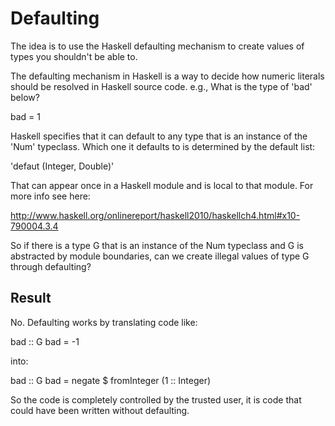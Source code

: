# Defaulting

The idea is to use the Haskell defaulting mechanism to create values
of types you shouldn't be able to.

The defaulting mechanism in Haskell is a way to decide how numeric
literals should be resolved in Haskell source code. e.g., What is the
type of 'bad' below?

bad = 1

Haskell specifies that it can default to any type that is an instance
of the 'Num' typeclass. Which one it defaults to is determined by the
default list:

'defaut (Integer, Double)'

That can appear once in a Haskell module and is local to that module.
For more info see here:

http://www.haskell.org/onlinereport/haskell2010/haskellch4.html#x10-790004.3.4

So if there is a type G that is an instance of the Num typeclass and G
is abstracted by module boundaries, can we create illegal values of
type G through defaulting?

## Result

No. Defaulting works by translating code like:

bad :: G
bad = -1

into:

bad :: G
bad = negate $ fromInteger (1 :: Integer)

So the code is completely controlled by the trusted user, it is code
that could have been written without defaulting.

